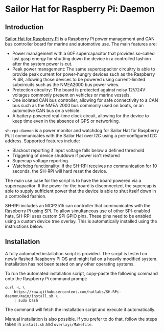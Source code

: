 # Sailor Hat for Raspberry Pi: Daemon

## Introduction

[Sailor Hat for Raspberry Pi](https://github.com/hatlabs/SH-RPi-hardware)
is a Raspberry Pi power management and CAN bus
controller board for marine and automotive use. The main features are:

- Power management with a 60F supercapacitor that provides so-called last gasp energy for shutting down the device in a controlled fashion after the system power is cut.
- Peak power management: The same supercapacitor circuitry is able to provide peak current for power-hungry devices such as the Raspberry Pi 4B, allowing those devices to be powered using current-limited subcircuits such as the NMEA2000 bus power wires.
- Protection circuitry: The board is protected against noisy 12V/24V voltages commonly present on vehicles or marine vessels.
- One isolated CAN bus controller, allowing for safe connectivity to a CAN bus such as the NMEA 2000 bus commonly used on boats, or an automotive CAN bus on a vehicle.
- A battery-powered real-time clock circuit, allowing for the device to keep time even in the absence of GPS or networking.
  
`sh-rpi-daemon` is a power monitor and watchdog for Sailor Hat for Raspberry Pi. It communicates with the Sailor Hat over I2C using a pre-configured I2C address. Supported features include:

- Blackout reporting if input voltage falls below a defined threshold
- Triggering of device shutdown if power isn't restored
- Supercap voltage reporting
- Watchdog functionality: if the SH-RPi receives no communication for 10 seconds, the SH-RPi will hard reset the device.

The main use case for the script is to have the board powered via a supercapacitor. If the power for the board is disconnected, the supercap is able to supply sufficient power that the device is able to shut itself down in a controlled fashion.

SH-RPi includes an MCP2515 can controller that communicates with the Raspberry Pi using SPI. To allow simultaneous use of other SPI-enabled hats, SH-RPi uses custom SPI GPIO pins. These pins need to be enabled using a custom device tree overlay. This is automatically installed using the instructions below.

## Installation

A fully automated installation script is provided. The script is tested on newly flashed Raspberry Pi OS and might fail on a heavily modified system. Installation has not been tested on any other operating systems.

To run the automated installation script, copy-paste the following command onto the Raspberry Pi command prompt:

    curl -L \
        https://raw.githubusercontent.com/hatlabs/SH-RPi-daemon/main/install.sh \
        | sudo bash

The command will fetch the installation script and execute it automatically.

Manual installation is also possible. If you prefer to do that, follow the steps taken in `install.sh` and `overlays/Makefile`.
